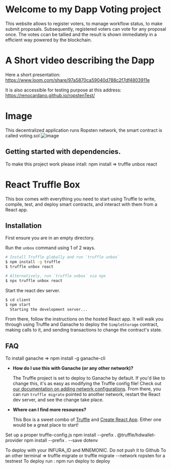 # Welcome to my Dapp Voting project

This website allows to register voters, to manage workflow status, to make submit proposals. Subsequently, registered voters can vote for any proposal once. The votes ccan be tallied and the result is shown immediately in a efficient way powered by the blockchain.

# A Short video describing the Dapp
Here a short presentation: https://www.loom.com/share/97a5870ca59040d788c2f7df4803911e

It is also accessible for testing purpose at this address: https://renocardano.github.io/ropstenTest/
# Image
This decentralized application runs Ropsten network, the smart contract is called voting.sol
![image](https://user-images.githubusercontent.com/68705151/179346146-c89f9220-342c-44ea-95b5-f2180ed6f17a.png)



## Getting started with dependencies.
To make this project work please intall:
npm install => truffle unbox react

# React Truffle Box

This box comes with everything you need to start using Truffle to write, compile, test, and deploy smart contracts, and interact with them from a React app.

## Installation

First ensure you are in an empty directory.

Run the `unbox` command using 1 of 2 ways.

```sh
# Install Truffle globally and run `truffle unbox`
$ npm install -g truffle
$ truffle unbox react
```

```sh
# Alternatively, run `truffle unbox` via npx
$ npx truffle unbox react
```

Start the react dev server.

```sh
$ cd client
$ npm start
  Starting the development server...
```

From there, follow the instructions on the hosted React app. It will walk you through using Truffle and Ganache to deploy the `SimpleStorage` contract, making calls to it, and sending transactions to change the contract's state.

## FAQ
To install ganache  => npm install -g ganache-cli
- __How do I use this with Ganache (or any other network)?__

  The Truffle project is set to deploy to Ganache by default. If you'd like to change this, it's as easy as modifying the Truffle config file! Check out [our documentation on adding network configurations](https://trufflesuite.com/docs/truffle/reference/configuration/#networks). From there, you can run `truffle migrate` pointed to another network, restart the React dev server, and see the change take place.

- __Where can I find more resources?__

  This Box is a sweet combo of [Truffle](https://trufflesuite.com) and [Create React App](https://create-react-app.dev). Either one would be a great place to start!
   
Set up a proper truffle-config.js
npm install --prefix . @truffle/hdwallet-provider
npm install --prefix . --save dotenv

To deploy with your INFURA_ID and MNEMONIC. Do not push it to Github
To an other terminal => truffle migrate or truffle migrate --network ropsten for a testnest
To deploy run :  npm run deploy to deploy
